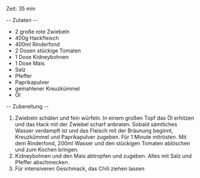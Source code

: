 Zeit: 35 min

-- Zutaten --
* 2 große rote Zwiebeln
* 400g Hackfleisch
* 400ml Rinderfond
* 2 Dosen stückige Tomaten
* 1 Dose Kidneybohnen
* 1 Dose Mais
* Salz
* Pfeffer
* Paprikapulver
* gemahlener Kreuzkümmel
* Öl

-- Zubereitung --
1. Zwiebeln schälen und fein würfeln. In einem großen Topf das Öl erhitzen und das Hack mit der Zwiebel scharf anbraten. Sobald sämtliches Wasser verdampft ist und das Fleisch mit der Bräunung beginnt, Kreuzkümmel und Paprikapulver zugeben. Für 1 Minute mitrösten. Mit dem Rinderfond, 200ml Wasser und den stückigen Tomaten ablöschen und zum Kochen bringen.
2. Kidneybohnen und den Mais abtropfen und zugeben. Alles mit Salz und Pfeffer abschmecken.
3. Für intensiveren Geschmack, das Chili ziehen lassen